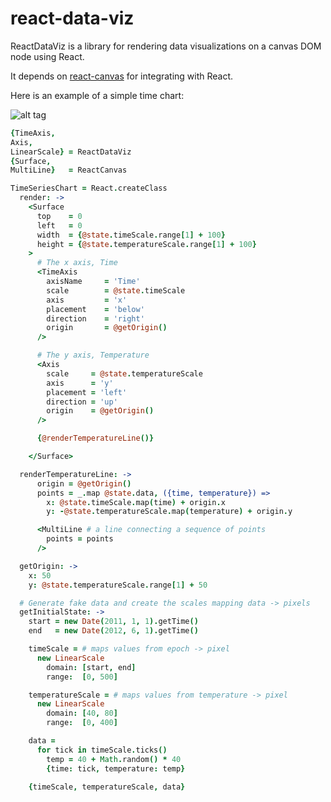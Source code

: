 # react-data-viz

ReactDataViz is a library for rendering data visualizations on a canvas DOM node using React.

It depends on [react-canvas](https://github.com/Flipboard/react-canvas) for integrating with React.

Here is an example of a simple time chart:

![alt tag](example/example_time_chart.png)

```coffeescript
{TimeAxis,
Axis,
LinearScale} = ReactDataViz
{Surface,
MultiLine}   = ReactCanvas

TimeSeriesChart = React.createClass
  render: ->
    <Surface
      top    = 0
      left   = 0
      width  = {@state.timeScale.range[1] + 100}
      height = {@state.temperatureScale.range[1] + 100}
    >
      # The x axis, Time
      <TimeAxis
        axisName     = 'Time'
        scale        = @state.timeScale
        axis         = 'x'
        placement    = 'below'
        direction    = 'right'
        origin       = @getOrigin()
      />

      # The y axis, Temperature
      <Axis
        scale     = @state.temperatureScale
        axis      = 'y'
        placement = 'left'
        direction = 'up'
        origin    = @getOrigin()
      />

      {@renderTemperatureLine()}

    </Surface>

  renderTemperatureLine: ->
      origin = @getOrigin()
      points = _.map @state.data, ({time, temperature}) =>
        x: @state.timeScale.map(time) + origin.x
        y: -@state.temperatureScale.map(temperature) + origin.y

      <MultiLine # a line connecting a sequence of points
        points = points
      />

  getOrigin: ->
    x: 50
    y: @state.temperatureScale.range[1] + 50

  # Generate fake data and create the scales mapping data -> pixels
  getInitialState: ->
    start = new Date(2011, 1, 1).getTime()
    end   = new Date(2012, 6, 1).getTime()

    timeScale = # maps values from epoch -> pixel
      new LinearScale
        domain: [start, end]
        range:  [0, 500]

    temperatureScale = # maps values from temperature -> pixel
      new LinearScale
        domain: [40, 80]
        range:  [0, 400]

    data =
      for tick in timeScale.ticks()
        temp = 40 + Math.random() * 40
        {time: tick, temperature: temp}

    {timeScale, temperatureScale, data}

```
